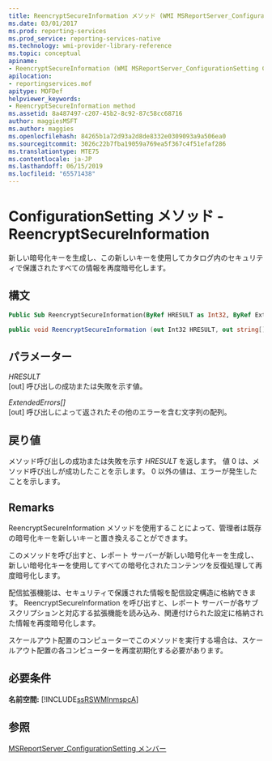 ```yaml
---
title: ReencryptSecureInformation メソッド (WMI MSReportServer_ConfigurationSetting) | Microsoft Docs
ms.date: 03/01/2017
ms.prod: reporting-services
ms.prod_service: reporting-services-native
ms.technology: wmi-provider-library-reference
ms.topic: conceptual
apiname:
- ReencryptSecureInformation (WMI MSReportServer_ConfigurationSetting Class)
apilocation:
- reportingservices.mof
apitype: MOFDef
helpviewer_keywords:
- ReencryptSecureInformation method
ms.assetid: 8a487497-c207-45b2-8c92-87c58cc68716
author: maggiesMSFT
ms.author: maggies
ms.openlocfilehash: 84265b1a72d93a2d8de8332e0309093a9a506ea0
ms.sourcegitcommit: 3026c22b7fba19059a769ea5f367c4f51efaf286
ms.translationtype: MTE75
ms.contentlocale: ja-JP
ms.lasthandoff: 06/15/2019
ms.locfileid: "65571438"
---
```

# <a name="configurationsetting-method---reencryptsecureinformation"></a>ConfigurationSetting メソッド - ReencryptSecureInformation
  新しい暗号化キーを生成し、この新しいキーを使用してカタログ内のセキュリティで保護されたすべての情報を再度暗号化します。  
  
## <a name="syntax"></a>構文  
  
```vb  
Public Sub ReencryptSecureInformation(ByRef HRESULT as Int32, ByRef ExtendedErrors() As String)  
```  
  
```csharp  
public void ReencryptSecureInformation (out Int32 HRESULT, out string[] ExtendedErrors);  
```  
  
## <a name="parameters"></a>パラメーター  
 *HRESULT*  
 [out] 呼び出しの成功または失敗を示す値。  
  
 *ExtendedErrors[]*  
 [out] 呼び出しによって返されたその他のエラーを含む文字列の配列。  
  
## <a name="return-value"></a>戻り値  
 メソッド呼び出しの成功または失敗を示す *HRESULT* を返します。 値 0 は、メソッド呼び出しが成功したことを示します。 0 以外の値は、エラーが発生したことを示します。  
  
## <a name="remarks"></a>Remarks  
 ReencryptSecureInformation メソッドを使用することによって、管理者は既存の暗号化キーを新しいキーと置き換えることができます。  
  
 このメソッドを呼び出すと、レポート サーバーが新しい暗号化キーを生成し、新しい暗号化キーを使用してすべての暗号化されたコンテンツを反復処理して再度暗号化します。  
  
 配信拡張機能は、セキュリティで保護された情報を配信設定構造に格納できます。 ReencryptSecureInformation を呼び出すと、レポート サーバーが各サブスクリプションと対応する拡張機能を読み込み、関連付けられた設定に格納された情報を再度暗号化します。  
  
 スケールアウト配置のコンピューターでこのメソッドを実行する場合は、スケールアウト配置の各コンピューターを再度初期化する必要があります。  
  
## <a name="requirements"></a>必要条件  
 **名前空間:** [!INCLUDE[ssRSWMInmspcA](../../includes/ssrswminmspca-md.md)]  
  
## <a name="see-also"></a>参照  
 [MSReportServer_ConfigurationSetting メンバー](../../reporting-services/wmi-provider-library-reference/msreportserver-configurationsetting-members.md)  
  
  
